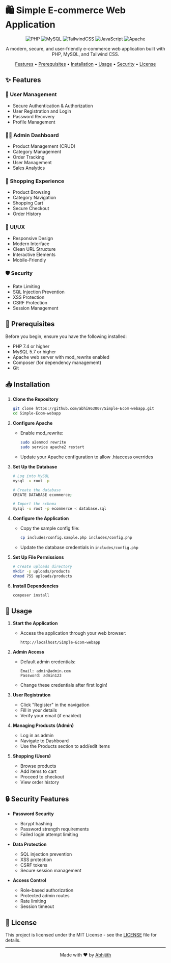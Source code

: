 # 🛍️ Simple E-commerce Web Application

<div align="center">

![PHP](https://img.shields.io/badge/PHP-777BB4?style=for-the-badge&logo=php&logoColor=white)
![MySQL](https://img.shields.io/badge/MySQL-005C84?style=for-the-badge&logo=mysql&logoColor=white)
![TailwindCSS](https://img.shields.io/badge/Tailwind_CSS-38B2AC?style=for-the-badge&logo=tailwind-css&logoColor=white)
![JavaScript](https://img.shields.io/badge/JavaScript-F7DF1E?style=for-the-badge&logo=javascript&logoColor=black)
![Apache](https://img.shields.io/badge/Apache-D22128?style=for-the-badge&logo=Apache&logoColor=white)

A modern, secure, and user-friendly e-commerce web application built with PHP, MySQL, and Tailwind CSS.

[Features](#features) • [Prerequisites](#prerequisites) • [Installation](#installation) • [Usage](#usage) • [Security](#security) • [License](#license)

</div>

## ✨ Features

### 🔐 User Management
- Secure Authentication & Authorization
- User Registration and Login
- Password Recovery
- Profile Management

### 👨‍💼 Admin Dashboard
- Product Management (CRUD)
- Category Management
- Order Tracking
- User Management
- Sales Analytics

### 🛒 Shopping Experience
- Product Browsing
- Category Navigation
- Shopping Cart
- Secure Checkout
- Order History

### 🎨 UI/UX
- Responsive Design
- Modern Interface
- Clean URL Structure
- Interactive Elements
- Mobile-Friendly

### 🛡️ Security
- Rate Limiting
- SQL Injection Prevention
- XSS Protection
- CSRF Protection
- Session Management

## 🔧 Prerequisites

Before you begin, ensure you have the following installed:
- PHP 7.4 or higher
- MySQL 5.7 or higher
- Apache web server with mod_rewrite enabled
- Composer (for dependency management)
- Git

## 📥 Installation

1. **Clone the Repository**
   ```bash
   git clone https://github.com/abhi963007/Simple-Ecom-webapp.git
   cd Simple-Ecom-webapp
   ```

2. **Configure Apache**
   - Enable mod_rewrite:
     ```bash
     sudo a2enmod rewrite
     sudo service apache2 restart
     ```
   - Update your Apache configuration to allow .htaccess overrides

3. **Set Up the Database**
   ```bash
   # Log into MySQL
   mysql -u root -p

   # Create the database
   CREATE DATABASE ecommerce;
   
   # Import the schema
   mysql -u root -p ecommerce < database.sql
   ```

4. **Configure the Application**
   - Copy the sample config file:
     ```bash
     cp includes/config.sample.php includes/config.php
     ```
   - Update the database credentials in `includes/config.php`

5. **Set Up File Permissions**
   ```bash
   # Create uploads directory
   mkdir -p uploads/products
   chmod 755 uploads/products
   ```

6. **Install Dependencies**
   ```bash
   composer install
   ```

## 🚀 Usage

1. **Start the Application**
   - Access the application through your web browser:
     ```
     http://localhost/Simple-Ecom-webapp
     ```

2. **Admin Access**
   - Default admin credentials:
     ```
     Email: admin@admin.com
     Password: admin123
     ```
   - Change these credentials after first login!

3. **User Registration**
   - Click "Register" in the navigation
   - Fill in your details
   - Verify your email (if enabled)

4. **Managing Products (Admin)**
   - Log in as admin
   - Navigate to Dashboard
   - Use the Products section to add/edit items

5. **Shopping (Users)**
   - Browse products
   - Add items to cart
   - Proceed to checkout
   - View order history

## 🔒 Security Features

- **Password Security**
  - Bcrypt hashing
  - Password strength requirements
  - Failed login attempt limiting

- **Data Protection**
  - SQL injection prevention
  - XSS protection
  - CSRF tokens
  - Secure session management

- **Access Control**
  - Role-based authorization
  - Protected admin routes
  - Rate limiting
  - Session timeout

## 📝 License

This project is licensed under the MIT License - see the [LICENSE](LICENSE) file for details.

---

<div align="center">

Made with ❤️ by [Abhijith](https://github.com/abhi963007)

</div> 